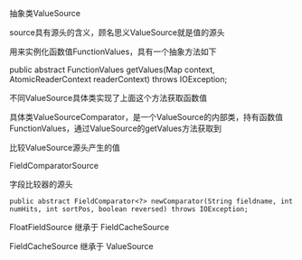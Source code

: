 抽象类ValueSource

source具有源头的含义，顾名思义ValueSource就是值的源头

用来实例化函数值FunctionValues，具有一个抽象方法如下

public abstract FunctionValues getValues(Map context, AtomicReaderContext readerContext) throws IOException;

不同ValueSource具体类实现了上面这个方法获取函数值


具体类ValueSourceComparator，是一个ValueSource的内部类，持有函数值FunctionValues，通过ValueSource的getValues方法获取到

比较ValueSource源头产生的值


FieldComparatorSource

字段比较器的源头

```
public abstract FieldComparator<?> newComparator(String fieldname, int numHits, int sortPos, boolean reversed) throws IOException;

```



FloatFieldSource 继承于 FieldCacheSource

FieldCacheSource 继承于 ValueSource